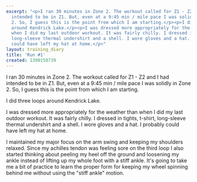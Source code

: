 ```yaml
---
excerpt: "<p>I ran 30 minutes in Zone 2. The workout called for Z1 - Z2 and I had
  intended to be in Z1. But, even at a 9:45 min / mile pace I was solidly in Zone
  2. So, I guess this is the point from which I am starting.</p><p>I did three loops
  around Kendrick Lake.</p><p>I was dressed more appropriately for the weather than
  when I did my last outdoor workout. It was fairly chilly. I dressed in tights, t-shirt,
  long-sleeve thermal undershirt and a shell. I wore gloves and a hat. I probably
  could have left my hat at home.</p>"
layout: training_diary
title: 'Run #1'
created: 1390150739
---
```

<p>I ran 30 minutes in Zone 2. The workout called for Z1 - Z2 and I had intended to be in Z1. But, even at a 9:45 min / mile pace I was solidly in Zone 2. So, I guess this is the point from which I am starting.</p><p>I did three loops around Kendrick Lake.</p><p>I was dressed more appropriately for the weather than when I did my last outdoor workout. It was fairly chilly. I dressed in tights, t-shirt, long-sleeve thermal undershirt and a shell. I wore gloves and a hat. I probably could have left my hat at home.</p><p>I maintained my major focus on the arm swing and keeping my shoulders relaxed. Since my achilles tendon was feeling sore on the third loop I also started thinking about peeling my heel off the ground and loosening my ankle instead of lifting up my whole foot with a stiff ankle. It's going to take me a bit of practice to learn the proper form for keeping my wheel spinning behind me without using the "stiff ankle" motion.</p>
